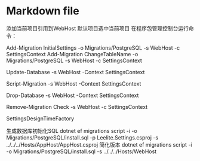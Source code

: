 ﻿# Markdown file
添加当前项目引用到WebHost
默认项目选中当前项目
在程序包管理控制台运行命令：

Add-Migration InitialSettings -o Migrations/PostgreSQL -s WebHost -c SettingsContext
Add-Migration ChangeTableName -o Migrations/PostgreSQL -s WebHost -c SettingsContext

Update-Database -s WebHost -Context SettingsContext

Script-Migration -s WebHost -Context SettingsContext

Drop-Database -s WebHost -Context SettingsContext

Remove-Migration Check -s WebHost -c SettingsContext

SettingsDesignTimeFactory

生成数据库初始化SQL
dotnet ef migrations script -i -o Migrations/PostgreSQL/install.sql -p Leelite.Settings.csproj -s ../../../Hosts/AppHost/AppHost.csproj
简化版本
dotnet ef migrations script -i -o Migrations/PostgreSQL/install.sql -s ../../../Hosts/WebHost
